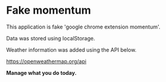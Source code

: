 # Fake momentum

This application is fake 'google chrome extension momentum'.

Data was stored using localStorage.

Weather information was added using the API below.

https://openweathermap.org/api

**Manage what you do today.**
